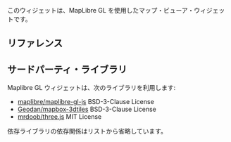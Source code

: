 このウィジェットは、MapLibre GL を使用したマップ・ビューア・ウィジェットです。

## リファレンス

## サードパーティ・ライブラリ

Maplibre GL ウィジェットは、次のライブラリを利用します:

- [maplibre/maplibre-gl-js](https://github.com/maplibre/maplibre-gl-js) BSD-3-Clause License
- [Geodan/mapbox-3dtiles](https://github.com/Geodan/mapbox-3dtiles) BSD-3-Clause License
- [mrdoob/three.js](https://github.com/mrdoob/three.js/) MIT License

依存ライブラリの依存関係はリストから省略しています。
